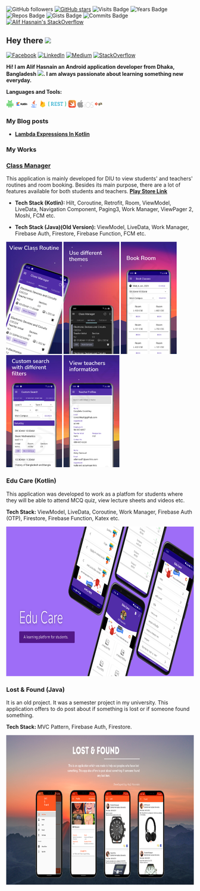 ![GitHub followers](https://img.shields.io/github/followers/alifhasnain?logo=GitHub&style=flat-square)
[![GitHub stars](https://img.shields.io/github/stars/Naereen/StrapDown.js.svg?style=social&label=Star&maxAge=2592000)](https://gitHub.com/alifhasnain/StrapDown.js/stargazers/)
![Visits Badge](https://badges.pufler.dev/visits/alifhasnain/alifhasnain?style=flat-square)
![Years Badge](https://badges.pufler.dev/years/alifhasnain?style=flat-square)
![Repos Badge](https://badges.pufler.dev/repos/alifhasnain?style=flat-square)
![Gists Badge](https://badges.pufler.dev/gists/alifhasnain?style=flat-square)
![Commits Badge](https://badges.pufler.dev/commits/monthly/alifhasnain)
[![Alif Hasnain's StackOverflow](https://stackoverflow-badge.vercel.app/?userID=8521094)](https://stackoverflow.com/users/8521094/alif-hasnain)


## Hey there <img src="https://media.giphy.com/media/hvRJCLFzcasrR4ia7z/giphy.gif" width="25px">

<p>
	<a href="https://www.facebook.com/ahnsas/" target="_blank"><img alt="Facebook" src="https://img.shields.io/badge/-Facebook-1877F2?style=for-the-badge&logo=facebook&logoColor=white" /></a> 
	<a href="https://www.linkedin.com/in/alif-hasnain-850002153/" target="_blank"><img alt="LinkedIn" src="https://img.shields.io/badge/linkedin-%230077B5.svg?&style=for-the-badge&logo=linkedin&logoColor=white" /></a> 
	<a href="https://medium.com/@alifhasnain" target="_blank"><img alt="Medium" src="https://img.shields.io/badge/medium-%2312100E.svg?&style=for-the-badge&logo=medium&logoColor=white" /></a>
	<a href="https://stackoverflow.com/users/8521094/alif-hasnain" target="_blank"><img alt="StackOverflow" src="https://img.shields.io/badge/Stack%20Overflow-FE7A16.svg?&style=for-the-badge&logo=Stack%20Overflow&logoColor=white" /></a>
<p/>
                                    
**Hi! I am Alif Hasnain an Android application developer from Dhaka, Bangladesh <img src="https://www.flaticon.com/svg/static/icons/svg/202/202975.svg" width="15"/>. I am always passionate about learning something new everyday.**
  
**Languages and Tools:**  

<code><img height="20" src="https://github.com/alifhasnain/alifhasnain/blob/main/assets/android_logo.svg"></code>
<code><img height="20" src="https://github.com/alifhasnain/alifhasnain/blob/main/assets/kotlin-logo.png"></code>
<code><img height="20" src="https://github.com/alifhasnain/alifhasnain/blob/main/assets/java_logo.svg"></code>
<code><img height="20" src="https://raw.githubusercontent.com/github/explore/80688e429a7d4ef2fca1e82350fe8e3517d3494d/topics/firebase/firebase.png"></code>
<code><img height="20" src="https://github.com/alifhasnain/alifhasnain/blob/main/assets/rest2.png"></code>
<code><img height="20" src="https://raw.githubusercontent.com/alifhasnain/alifhasnain/main/assets/swift-logo-vector.png"></code>
<code><img height="20" src="https://raw.githubusercontent.com/alifhasnain/alifhasnain/main/assets/pngfind.com-developer-png-3293643.png"></code>
<code><img height="20" src="https://raw.githubusercontent.com/github/explore/80688e429a7d4ef2fca1e82350fe8e3517d3494d/topics/git/git.png"></code>

### My Blog posts

- **[Lambda Expressions In Kotlin](https://medium.com/@alifhasnain/lambda-expressions-in-kotlin-69bc8fbb6e6a)**

### My Works


### [**Class Manager**](https://play.google.com/store/apps/details?id=bd.edu.daffodilvarsity.classmanager&hl=en&gl=US)

This application is mainly developed for DIU to view students' and teachers' routines and room booking. Besides its main purpose, there are a lot of features available for both students and teachers. [**Play Store Link**](https://play.google.com/store/apps/details?id=bd.edu.daffodilvarsity.classmanager&hl=en&gl=US)

- <b>Tech Stack (Kotlin): </b> Hilt, Coroutine, Retrofit, Room, ViewModel, LiveData, Navigation Component, Paging3, Work Manager, ViewPager 2, Moshi, FCM etc.

- <b>Tech Stack (Java)(Old Version): </b> ViewModel, LiveData, Work Manager, Firebase Auth, Firestore, Firebase Function, FCM etc.

<p float="left">
  <img src="https://github.com/alifhasnain/alifhasnain/blob/main/assets/screenshots/cm_image1.png" width="150" />
  <img src="https://github.com/alifhasnain/alifhasnain/blob/main/assets/screenshots/cm_image2.png" width="150" />
  <img src="https://github.com/alifhasnain/alifhasnain/blob/main/assets/screenshots/cm_image3.png" width="150" />
  <img src="https://github.com/alifhasnain/alifhasnain/blob/main/assets/screenshots/cm_image4.png" width="150" />
  <img src="https://github.com/alifhasnain/alifhasnain/blob/main/assets/screenshots/cm_image5.png" width="150" />
</p>


### **Edu Care (Kotlin)**

This application was developed to work as a platfom for students where they will be able to attend MCQ quiz, view lecture sheets and videos etc.

<b>Tech Stack: </b> ViewModel, LiveData, Coroutine, Work Manager, Firebase Auth (OTP), Firestore, Firebase Function, Katex etc.

<img src="https://github.com/alifhasnain/alifhasnain/blob/main/assets/screenshots/edu_care.png" height="400" />


### **Lost & Found (Java)**

It is an old project. It was a semester project in my university. This application offers to do post about if something is lost or if someone found something.

<b>Tech Stack: </b> MVC Pattern, Firebase Auth, Firestore.

<img src="https://github.com/alifhasnain/alifhasnain/blob/main/assets/screenshots/Lost%20%26%20Found.png" height="400" />

